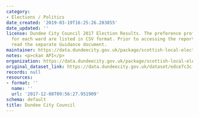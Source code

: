 ```yaml
---
category:
- Elections / Politics
date_created: '2019-03-19T16:25:26.283855'
date_updated: ''
license: Dundee City Council 2017 Election Results. The preference profile reports
  for each ward are listed in CSV format. Prior to accessing the reports you should
  read the separate Guidance document.
maintainer: https://data.dundeecity.gov.uk/package/scottish-local-election-2017-results
notes: <p>ckan API</p>
organization: https://data.dundeecity.gov.uk/package/scottish-local-election-2017-results
original_dataset_link: https://data.dundeecity.gov.uk/dataset/edce7c3c-350c-4608-ba90-5a296dd27ad7/resource/4c1ffb11-aff9-4e4f-a5d7-e1caba10f9de/download/guidance.pdf
records: null
resources:
- format: ''
  name: ''
  url: '2017-12-08T09:56:27.951909'
schema: default
title: Dundee City Council
---
```

